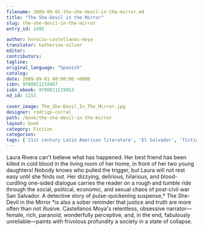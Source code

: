 ```yaml
---
filename: 2009-09-01-the-she-devil-in-the-mirror.md
title: "The She-Devil in the Mirror"
slug: the-she-devil-in-the-mirror
entry_id: 1492

author: horacio-castellanos-moya
translator: katherine-silver
editor: 
contributors: 
tagline: 
original_language: "Spanish"
catalog: 
date: 2009-09-01 00:00:00 +0000 
isbn: 9780811218467
isbn_ebook: 9780811219853
nd_id: 1153

cover_image: The_She-Devil_In_The_Mirror.jpg
designer: rodrigo-corral
path: /book/the-she-devil-in-the-mirror
layout: book
category: Fiction
categories: 
tags: ['21st century Latin American literature', 'El Salvador', 'fiction', 'Latin America', 'mystery novel', 'San Salvador', 'social collapes', 'Spanish']
---
```

Laura Rivera can't believe what has happened. Her best friend has been killed in cold blood in the living room of her home, in front of her two young daughters! Nobody knows who pulled the trigger, but Laura will not rest easy until she finds out. Her dizzying, delirious, hilarious, and blood-curdling one-sided dialogue carries the reader on a rough and tumble ride through the social, political, economic, and sexual chaos of post-civil war San Salvador. A detective story of pulse-quickening suspense,* The She-Devil in the Mirror *is also a sober reminder that justice and truth are more often than not illusive. Castellanos Moya's relentless, obsessive narrator—female, rich, paranoid, wonderfully perceptive, and, in the end, fabulously unreliable—paints with frivolous profundity a society in a state of collapse. 





